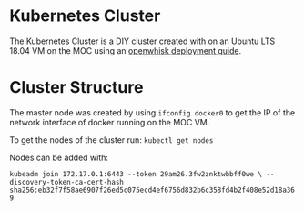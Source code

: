 # Kubernetes Cluster
The Kubernetes Cluster is a DIY cluster created with on an Ubuntu LTS 18.04 VM on the MOC using an [openwhisk deployment guide](https://github.com/apache/openwhisk-deploy-kube/blob/master/docs/k8s-diy-ubuntu.md).

# Cluster Structure
The master node was created by using `ifconfig docker0` to get the IP of the network interface of docker running on the MOC VM.

To get the nodes of the cluster run: `kubectl get nodes`

Nodes can be added with:

`kubeadm join 172.17.0.1:6443 --token 29am26.3fw2znktwbbff0we \
    --discovery-token-ca-cert-hash sha256:eb32f7f58ae6907f26ed5c075ecd4ef6756d832b6c358fd4b2f408e52d18a369`

